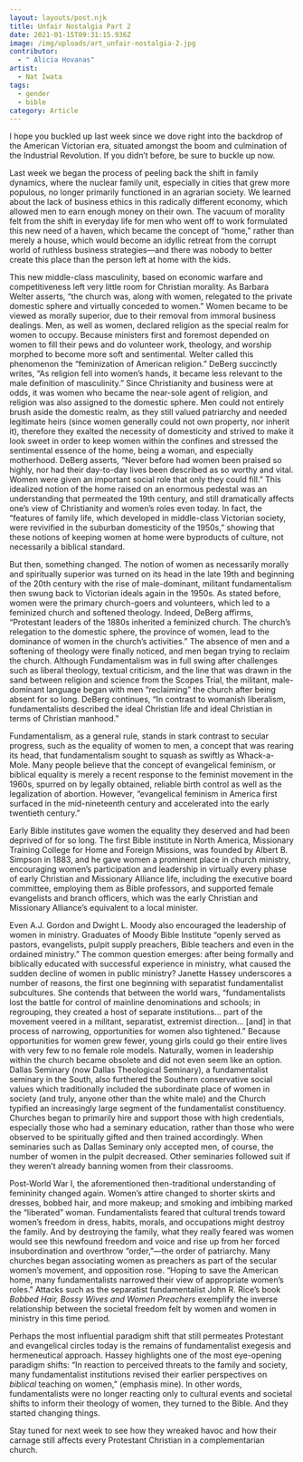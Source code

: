 ```yaml
---
layout: layouts/post.njk
title: Unfair Nostalgia Part 2
date: 2021-01-15T09:31:15.936Z
image: /img/uploads/art_unfair-nostalgia-2.jpg
contributor:
  - " Alicia Hovanas"
artist:
  - Nat Iwata
tags:
  - gender
  - bible
category: Article
---
```

I hope you buckled up last week since we dove right into the backdrop of the American Victorian era, situated amongst the boom and culmination of the Industrial Revolution. If you didn’t before, be sure to buckle up now. 

Last week we began the process of peeling back the shift in family dynamics, where the nuclear family unit, especially in cities that grew more populous, no longer primarily functioned in an agrarian society. We learned about the lack of business ethics in this radically different economy, which allowed men to earn enough money on their own. The vacuum of morality felt from the shift in everyday life for men who went off to work formulated this new need of a haven, which became the concept of “home,” rather than merely a house, which would become an idyllic retreat from the corrupt world of ruthless business strategies—and there was nobody to better create this place than the person left at home with the kids.

This new middle-class masculinity, based on economic warfare and competitiveness left very little room for Christian morality. As Barbara Welter asserts, “the church was, along with women, relegated to the private domestic sphere and virtually conceded to women.” Women became to be viewed as morally superior, due to their removal from immoral business dealings. Men, as well as women, declared religion as the special realm for women to occupy. Because ministers first and foremost depended on women to fill their pews and do volunteer work, theology, and worship morphed to become more soft and sentimental. Welter called this phenomenon the “feminization of American religion.” DeBerg succinctly writes, “As religion fell into women’s hands, it became less relevant to the male definition of masculinity.” Since Christianity and business were at odds, it was women who became the near-sole agent of religion, and religion was also assigned to the domestic sphere. Men could not entirely brush aside the domestic realm, as they still valued patriarchy and needed legitimate heirs (since women generally could not own property, nor inherit it), therefore they exalted the necessity of domesticity and strived to make it look sweet in order to keep women within the confines and stressed the sentimental essence of the home, being a woman, and especially motherhood. DeBerg asserts, “Never before had women been praised so highly, nor had their day-to-day lives been described as so worthy and vital. Women were given an important social role that only they could fill.” This idealized notion of the home raised on an enormous pedestal was an understanding that permeated the 19th century, and still dramatically affects one’s view of Christianity and women’s roles even today. In fact, the “features of family life, which developed in middle-class Victorian society, were revivified in the suburban domesticity of the 1950s,” showing that these notions of keeping women at home were byproducts of culture, not necessarily a biblical standard.

But then, something changed. The notion of women as necessarily morally and spiritually superior was turned on its head in the late 19th and beginning of the 20th century with the rise of male-dominant, militant fundamentalism then swung back to Victorian ideals again in the 1950s. As stated before, women were the primary church-goers and volunteers, which led to a feminized church and softened theology. Indeed, DeBerg affirms, “Protestant leaders of the 1880s inherited a feminized church. The church’s relegation to the domestic sphere, the province of women, lead to the dominance of women in the church’s activities.” The absence of men and a softening of theology were finally noticed, and men began trying to reclaim the church. Although Fundamentalism was in full swing after challenges such as liberal theology, textual criticism, and the line that was drawn in the sand between religion and science from the Scopes Trial, the militant, male-dominant language began with men “reclaiming” the church after being absent for so long. DeBerg continues, “In contrast to womanish liberalism, fundamentalists described the ideal Christian life and ideal Christian in terms of Christian manhood.” 

Fundamentalism, as a general rule, stands in stark contrast to secular progress, such as the equality of women to men, a concept that was rearing its head, that fundamentalism sought to squash as swiftly as Whack-a-Mole. Many people believe that the concept of evangelical feminism, or biblical equality is merely a recent response to the feminist movement in the 1960s, spurred on by legally obtained, reliable birth control as well as the legalization of abortion. However, “evangelical feminism in America first surfaced in the mid-nineteenth century and accelerated into the early twentieth century.”

Early Bible institutes gave women the equality they deserved and had been deprived of for so long. The first Bible institute in North America, Missionary Training College for Home and Foreign Missions, was founded by Albert B. Simpson in 1883, and he gave women a prominent place in church ministry, encouraging women’s participation and leadership in virtually every phase of early Christian and Missionary Alliance life, including the executive board committee, employing them as Bible professors, and supported female evangelists and branch officers, which was the early Christian and Missionary Alliance’s equivalent to a local minister.

Even A.J. Gordon and Dwight L. Moody also encouraged the leadership of women in ministry. Graduates of Moody Bible Institute “openly served as pastors, evangelists, pulpit supply preachers, Bible teachers and even in the ordained ministry.” The common question emerges: after being formally and biblically educated with successful experience in ministry, what caused the sudden decline of women in public ministry? Janette Hassey underscores a number of reasons, the first one beginning with separatist fundamentalist subcultures. She contends that between the world wars, “fundamentalists lost the battle for control of mainline denominations and schools; in regrouping, they created a host of separate institutions... part of the movement veered in a militant, separatist, extremist direction… \[and] in that process of narrowing, opportunities for women also tightened.” Because opportunities for women grew fewer, young girls could go their entire lives with very few to no female role models. Naturally, women in leadership within the church became obsolete and did not even seem like an option. Dallas Seminary (now Dallas Theological Seminary), a fundamentalist seminary in the South, also furthered the Southern conservative social values which traditionally included the subordinate place of women in society (and truly, anyone other than the white male) and the Church typified an increasingly large segment of the fundamentalist constituency. Churches began to primarily hire and support those with high credentials, especially those who had a seminary education, rather than those who were observed to be spiritually gifted and then trained accordingly. When seminaries such as Dallas Seminary only accepted men, of course, the number of women in the pulpit decreased. Other seminaries followed suit if they weren’t already banning women from their classrooms.

Post-World War I, the aforementioned then-traditional understanding of femininity changed again. Women’s attire changed to shorter skirts and dresses, bobbed hair, and more makeup; and smoking and imbibing marked the “liberated” woman. Fundamentalists feared that cultural trends toward women’s freedom in dress, habits, morals, and occupations might destroy the family. And by destroying the family, what they really feared was women would see this newfound freedom and voice and rise up from her forced insubordination and overthrow “order,”—the order of patriarchy. Many churches began associating women as preachers as part of the secular women’s movement, and opposition rose. “Hoping to save the American home, many fundamentalists narrowed their view of appropriate women’s roles.” Attacks such as the separatist fundamentalist John R. Rice’s book *Bobbed Hair, Bossy Wives and Women Preachers* exemplify the inverse relationship between the societal freedom felt by women and women in ministry in this time period.

Perhaps the most influential paradigm shift that still permeates Protestant and evangelical circles today is the remains of fundamentalist exegesis and hermeneutical approach. Hassey highlights one of the most eye-opening paradigm shifts:
“In reaction to perceived threats to the family and society, many fundamentalist institutions revised their earlier perspectives on *biblical* teaching on women,” (emphasis mine).
In other words, fundamentalists were no longer reacting only to cultural events and societal shifts to inform their theology of women, they turned to the Bible. And they started changing things.

Stay tuned for next week to see how they wreaked havoc and how their carnage still affects every Protestant Christian in a complementarian church.